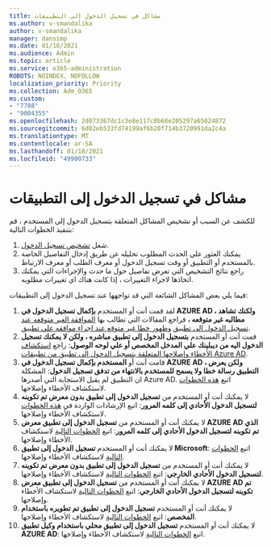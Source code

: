 ```yaml
---
title: مشاكل في تسجيل الدخول إلى التطبيقات
ms.author: v-smandalika
author: v-smandalika
manager: dansimp
ms.date: 01/16/2021
ms.audience: Admin
ms.topic: article
ms.service: o365-administration
ROBOTS: NOINDEX, NOFOLLOW
localization_priority: Priority
ms.collection: Adm_O365
ms.custom:
- "7788"
- "9004355"
ms.openlocfilehash: 2d073367dc1c3e8e117c0b68e205297a65024872
ms.sourcegitcommit: 6d02eb533fd74199af6b20f714b3720991da2c4a
ms.translationtype: MT
ms.contentlocale: ar-SA
ms.lasthandoff: 01/18/2021
ms.locfileid: "49900733"
---
```

# <a name="issues-signing-in-to-applications"></a>مشاكل في تسجيل الدخول إلى التطبيقات

للكشف عن السبب أو تشخيص المشاكل المتعلقة بتسجيل الدخول إلى المستخدم ، قم بتنفيذ الخطوات التالية:

1. شغل [تشخيص تسجيل الدخول](https://ms.portal.azure.com/#blade/Microsoft_AAD_IAM/ActiveDirectoryMenuBlade/diagnose/symptomId/ms_aad_dxp_signin_caDiagnoseAndSolveSummarySymptom).
2. يمكنك العثور علي الحدث المطلوب تحليله عن طريق إدخال التفاصيل الخاصة بالمستخدم أو التطبيق أو وقت تسجيل الدخول أو معرف الطلب أو معرف الارتباط.
3. راجع نتائج التشخيص التي تعرض تفاصيل حول ما حدث والإجراءات التي يمكنك اتخاذها لاجراء التغييرات ، إذا كانت هناك اي تغييرات مطلوبه.

فيما يلي بعض المشاكل الشائعة التي قد تواجهها عند تسجيل الدخول إلى التطبيقات:

1. لقد قمت أنت أو المستخدم **بإكمال تسجيل الدخول في AZURE AD ، ولكنك تشاهد مطالبه غير متوقعه ،** فراجع المقالات التي تطالب بها [الموافقة الغير متوقعه عند تسجيل الدخول إلى تطبيق](https://docs.microsoft.com/azure/active-directory/manage-apps/application-sign-in-unexpected-user-consent-prompt) [وظهور خطا غير متوقع عند اجراء موافقه علي تطبيق](https://docs.microsoft.com/azure/active-directory/manage-apps/application-sign-in-unexpected-user-consent-error).
2. قمت أنت أو المستخدم **بتسجيل الدخول إلى تطبيق مباشره ، ولكن لا يمكنك تسجيل الدخول اليه من ديبلينك علي المدخل المخصص أو علي لوحه الوصول**: راجع [استكشاف الأخطاء وإصلاحها المتعلقة بتسجيل الدخول إلى تطبيق من تطبيقات Azure AD](https://docs.microsoft.com/azure/active-directory/manage-apps/application-sign-in-other-problem-access-panel).
3. قامت أنت أو **المستخدم بإكمال تسجيل الدخول في AZURE AD ، ولكن يعرض التطبيق رسالة خطا ولا يسمح للمستخدم بالانتهاء من تدفق تسجيل الدخول**: المشكلة ان التطبيق لم يقبل الاستجابة التي أصدرها Azure AD. اتبع [هذه الخطوات](https://docs.microsoft.com/azure/active-directory/application-sign-in-problem-application-error) لاستكشاف الأخطاء وإصلاحها.
4. لا يمكنك أنت أو المستخدم من **تسجيل الدخول إلى تطبيق بدون معرض تم تكوينه لتسجيل الدخول الأحادي إلى كلمه المرور**: اتبع الإرشادات الواردة في [هذه الخطوات](https://docs.microsoft.com/azure/active-directory/manage-apps/troubleshoot-password-based-sso) لاستكشاف الأخطاء وإصلاحها.
5. لا يمكنك أنت أو المستخدم من **تسجيل الدخول إلى تطبيق معرض AZURE AD الذي تم تكوينه لتسجيل الدخول الأحادي إلى كلمه المرور**: اتبع [الخطوات التالية](https://docs.microsoft.com/azure/active-directory/manage-apps/troubleshoot-password-based-sso) لاستكشاف الأخطاء وإصلاحها.
6. لا يمكنك أنت أو المستخدم **تسجيل الدخول إلى تطبيق Microsoft**: اتبع [الخطوات التالية](https://docs.microsoft.com/azure/active-directory/manage-apps/application-sign-in-problem-first-party-microsoft) لاستكشاف الأخطاء وإصلاحها.
7. لا يمكنك أنت أو المستخدم من **تسجيل الدخول إلى تطبيق بدون معرض تم تكوينه لتسجيل الدخول الأحادي الخارجي**: اتبع [الخطوات التالية](https://docs.microsoft.com/azure/active-directory/application-sign-in-problem-federated-sso-non-gallery) لاستكشاف الأخطاء وإصلاحها.
8. لا يمكنك أنت أو المستخدم من **تسجيل الدخول إلى تطبيق معرض AZURE AD تم تكوينه لتسجيل الدخول الأحادي الخارجي**: اتبع [الخطوات التالية](https://docs.microsoft.com/azure/active-directory/manage-apps/application-sign-in-problem-federated-sso-gallery) لاستكشاف الأخطاء وإصلاحها.
9. لا يمكنك أنت أو المستخدم **تسجيل الدخول إلى تطبيق تم تطويره باستخدام المخصص**: اتبع [الخطوات التالية](https://docs.microsoft.com/azure/active-directory/manage-apps/application-sign-in-problem-federated-sso-gallery) لاستكشاف الأخطاء وإصلاحها.
10. لا يمكنك أنت أو المستخدم **تسجيل الدخول إلى تطبيق محلي باستخدام وكيل تطبيق AZURE AD**: اتبع [الخطوات التالية](https://docs.microsoft.com/azure/active-directory/manage-apps/application-sign-in-problem-on-premises-application-proxy) لاستكشاف الأخطاء وإصلاحها.

